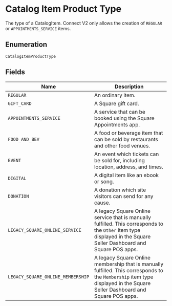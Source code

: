 
# Catalog Item Product Type

The type of a CatalogItem. Connect V2 only allows the creation of `REGULAR` or `APPOINTMENTS_SERVICE` items.

## Enumeration

`CatalogItemProductType`

## Fields

| Name | Description |
|  --- | --- |
| `REGULAR` | An ordinary item. |
| `GIFT_CARD` | A Square gift card. |
| `APPOINTMENTS_SERVICE` | A service that can be booked using the Square Appointments app. |
| `FOOD_AND_BEV` | A food or beverage item that can be sold by restaurants and other food venues. |
| `EVENT` | An event which tickets can be sold for, including location, address, and times. |
| `DIGITAL` | A digital item like an ebook or song. |
| `DONATION` | A donation which site visitors can send for any cause. |
| `LEGACY_SQUARE_ONLINE_SERVICE` | A legacy Square Online service that is manually fulfilled. This corresponds to the `Other` item type displayed in the Square Seller Dashboard and Square POS apps. |
| `LEGACY_SQUARE_ONLINE_MEMBERSHIP` | A legacy Square Online membership that is manually fulfilled. This corresponds to the `Membership` item type displayed in the Square Seller Dashboard and Square POS apps. |


